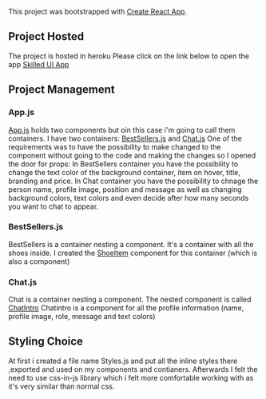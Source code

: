 This project was bootstrapped with [Create React App](https://github.com/facebook/create-react-app).

## Project Hosted
The project is hosted in heroku
Please click on the link below to open the app
[Skilled UI App](https://skilled-ui-app.herokuapp.com/)

## Project Management
### App.js
[App.js](https://github.com/yannb9/skilled-ui-interview/blob/master/src/App.js) holds two components but oin this case i'm going to call them containers.
I have two containers: [BestSellers.js](https://github.com/yannb9/skilled-ui-interview/blob/master/src/containers/BestSellers.js) and [Chat.js](https://github.com/yannb9/skilled-ui-interview/blob/master/src/containers/Chat.js)
One of the requirements was to have the possibility to make changed to the component without going to the code and making the changes so I opened the door for props:
In BestSellers container you have the possibility to change the text color of the background container, item on hover, title, branding and price.
In Chat container you have the possibility to chnage the person name, profile image, position and message as well as changing background colors, text colors and even decide after how many seconds you want to chat to appear.

### BestSellers.js
BestSellers is a container nesting a component.
It's a container with all the shoes inside.
I created the [ShoeItem](https://github.com/yannb9/skilled-ui-interview/blob/master/src/components/ShoeItem.js) component for this container (which is also a component)

### Chat.js
Chat is a container nesting a component.
The nested component is called [ChatIntro](https://github.com/yannb9/skilled-ui-interview/blob/master/src/components/ChatIntro.js)
Chatintro is a component for all the profile information (name, profile image, role, message and text colors)

## Styling Choice
At first i created a file name Styles.js and put all the inline styles there ,exported and used on my components and contianers.
Afterwards I felt the need to use css-in-js library which i felt more comfortable working with as it's very similar than normal css.
